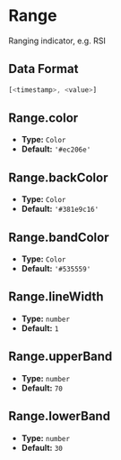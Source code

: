 # Range

Ranging indicator, e.g. RSI

## Data Format

```js
[<timestamp>, <value>]
```

## Range.color
- **Type:** `Color`
- **Default:** `'#ec206e'`

## Range.backColor
- **Type:** `Color`
- **Default:** `'#381e9c16'`

## Range.bandColor
- **Type:** `Color`
- **Default:** `'#535559'`

## Range.lineWidth
- **Type:** `number`
- **Default:** `1`

## Range.upperBand
- **Type:** `number`
- **Default:** `70`

## Range.lowerBand
- **Type:** `number`
- **Default:** `30`

